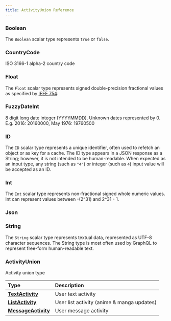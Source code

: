 ```yaml
---
title: ActivityUnion Reference
---
```


### Boolean
The `Boolean` scalar type represents `true` or `false`.
### CountryCode
ISO 3166-1 alpha-2 country code
### Float
The `Float` scalar type represents signed double-precision fractional
values as specified by
[IEEE 754](http://en.wikipedia.org/wiki/IEEE_floating_point).
### FuzzyDateInt
8 digit long date integer (YYYYMMDD). Unknown dates represented by 0. E.g. 2016: 20160000, May 1976: 19760500
### ID
The `ID` scalar type represents a unique identifier, often used to
refetch an object or as key for a cache. The ID type appears in a JSON
response as a String; however, it is not intended to be human-readable.
When expected as an input type, any string (such as `"4"`) or integer
(such as `4`) input value will be accepted as an ID.
### Int
The `Int` scalar type represents non-fractional signed whole numeric
values. Int can represent values between -(2^31) and 2^31 - 1.
### Json
### String
The `String` scalar type represents textual data, represented as UTF-8
character sequences. The String type is most often used by GraphQL to
represent free-form human-readable text.
### ActivityUnion
Activity union type
<table>
<thead>
<th align="left">Type</th>
<th align="left">Description</th>
</thead>
<tbody>
<tr>
<td valign="top"><strong><a href="/reference/object/textactivity">TextActivity</a></strong></td>
<td valign="top">User text activity</td>
</tr>
<tr>
<td valign="top"><strong><a href="/reference/object/listactivity">ListActivity</a></strong></td>
<td valign="top">User list activity (anime & manga updates)</td>
</tr>
<tr>
<td valign="top"><strong><a href="/reference/object/messageactivity">MessageActivity</a></strong></td>
<td valign="top">User message activity</td>
</tr>
</tbody>
</table>